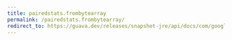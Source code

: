 ```yaml
---
title: pairedstats.frombytearray
permalink: /pairedstats.frombytearray/
redirect_to: https://guava.dev/releases/snapshot-jre/api/docs/com/google/common/math/PairedStats.html#fromByteArray-byte:A-
---
```


